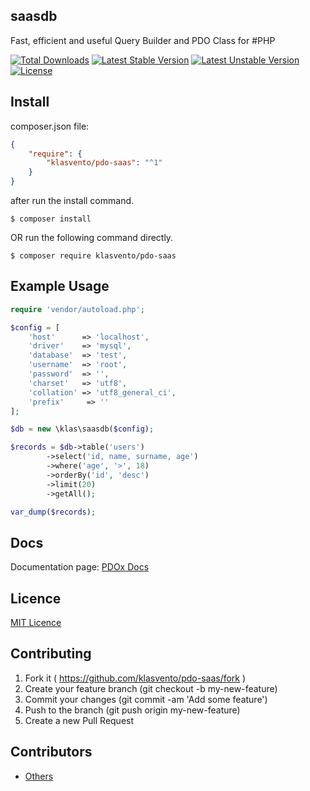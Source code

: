 ## saasdb

Fast, efficient and useful Query Builder and PDO Class for #PHP

[![Total Downloads](https://poser.pugx.org/klasvento/pdo-saas/d/total.svg)](https://packagist.org/packages/klasvento/pdo-saas)
[![Latest Stable Version](https://poser.pugx.org/klasvento/pdo-saas/v/stable.svg)](https://packagist.org/packages/klasvento/pdo-saas)
[![Latest Unstable Version](https://poser.pugx.org/klasvento/pdo-saas/v/unstable.svg)](https://packagist.org/packages/klasvento/pdo-saas)
[![License](https://poser.pugx.org/klasvento/pdo-saas/license.svg)](https://packagist.org/packages/klasvento/pdo-saas)

## Install

composer.json file:
```json
{
    "require": {
        "klasvento/pdo-saas": "^1"
    }
}
```
after run the install command.
```
$ composer install
```

OR run the following command directly.

```
$ composer require klasvento/pdo-saas
```

## Example Usage
```php
require 'vendor/autoload.php';

$config = [
	'host'		=> 'localhost',
	'driver'	=> 'mysql',
	'database'	=> 'test',
	'username'	=> 'root',
	'password'	=> '',
	'charset'	=> 'utf8',
	'collation'	=> 'utf8_general_ci',
	'prefix'	 => ''
];

$db = new \klas\saasdb($config);

$records = $db->table('users')
		->select('id, name, surname, age')
		->where('age', '>', 18)
		->orderBy('id', 'desc')
		->limit(20)
		->getAll();

var_dump($records);
```

## Docs
Documentation page: [PDOx Docs][doc-url]


## Licence
[MIT Licence][mit-url]

## Contributing

1. Fork it ( https://github.com/klasvento/pdo-saas/fork )
2. Create your feature branch (git checkout -b my-new-feature)
3. Commit your changes (git commit -am 'Add some feature')
4. Push to the branch (git push origin my-new-feature)
5. Create a new Pull Request

## Contributors

- [Others](https://github.com/klasvento/pdo-saas/graphs/contributors)

[mit-url]: http://opensource.org/licenses/MIT
[doc-url]: https://github.com/klasvento/pdo-saas/blob/master/DOCS.md


